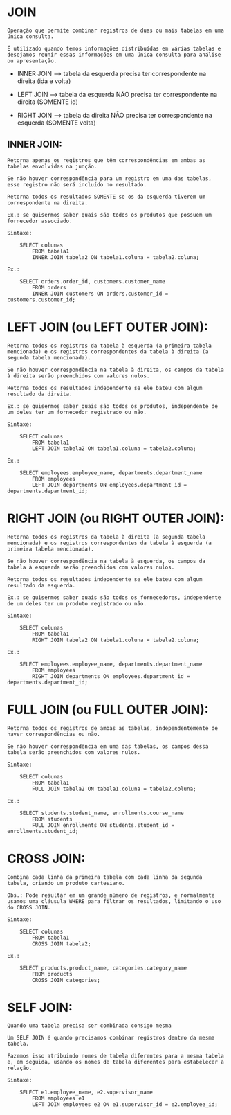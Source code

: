 # JOIN

    Operação que permite combinar registros de duas ou mais tabelas em uma única consulta.

    É utilizado quando temos informações distribuídas em várias tabelas e desejamos reunir essas informações em uma única consulta para análise ou apresentação.


* INNER JOIN --> tabela da esquerda precisa ter correspondente na direita (ida e volta)

* LEFT JOIN --> tabela da esquerda NÃO precisa ter correspondente na direita (SOMENTE id)

* RIGHT JOIN --> tabela da direita NÃO precisa ter correspondente na esquerda (SOMENTE volta)

## INNER JOIN:

    Retorna apenas os registros que têm correspondências em ambas as tabelas envolvidas na junção.
    
    Se não houver correspondência para um registro em uma das tabelas, esse registro não será incluído no resultado.

    Retorna todos os resultados SOMENTE se os da esquerda tiverem um correspondente na direita.

    Ex.: se quisermos saber quais são todos os produtos que possuem um fornecedor associado.
    
    Sintaxe:

        SELECT colunas
            FROM tabela1
            INNER JOIN tabela2 ON tabela1.coluna = tabela2.coluna;
    
    Ex.:

        SELECT orders.order_id, customers.customer_name
            FROM orders
            INNER JOIN customers ON orders.customer_id = customers.customer_id;

# LEFT JOIN (ou LEFT OUTER JOIN):

    Retorna todos os registros da tabela à esquerda (a primeira tabela mencionada) e os registros correspondentes da tabela à direita (a segunda tabela mencionada).
    
    Se não houver correspondência na tabela à direita, os campos da tabela à direita serão preenchidos com valores nulos.

    Retorna todos os resultados independente se ele bateu com algum resultado da direita.

    Ex.: se quisermos saber quais são todos os produtos, independente de um deles ter um fornecedor registrado ou não.
    
    Sintaxe:

        SELECT colunas
            FROM tabela1
            LEFT JOIN tabela2 ON tabela1.coluna = tabela2.coluna;
    
    Ex.:

        SELECT employees.employee_name, departments.department_name
            FROM employees
            LEFT JOIN departments ON employees.department_id = departments.department_id;

# RIGHT JOIN (ou RIGHT OUTER JOIN):

    Retorna todos os registros da tabela à direita (a segunda tabela mencionada) e os registros correspondentes da tabela à esquerda (a primeira tabela mencionada).
    
    Se não houver correspondência na tabela à esquerda, os campos da tabela à esquerda serão preenchidos com valores nulos.

    Retorna todos os resultados independente se ele bateu com algum resultado da esquerda.

    Ex.: se quisermos saber quais são todos os fornecedores, independente de um deles ter um produto registrado ou não.
    
    Sintaxe:

        SELECT colunas
            FROM tabela1
            RIGHT JOIN tabela2 ON tabela1.coluna = tabela2.coluna;
    
    Ex.:

        SELECT employees.employee_name, departments.department_name
            FROM employees
            RIGHT JOIN departments ON employees.department_id = departments.department_id;


# FULL JOIN (ou FULL OUTER JOIN):

    Retorna todos os registros de ambas as tabelas, independentemente de haver correspondências ou não.
     
    Se não houver correspondência em uma das tabelas, os campos dessa tabela serão preenchidos com valores nulos.

    Sintaxe:

        SELECT colunas
            FROM tabela1
            FULL JOIN tabela2 ON tabela1.coluna = tabela2.coluna;

    Ex.:

        SELECT students.student_name, enrollments.course_name
            FROM students
            FULL JOIN enrollments ON students.student_id = enrollments.student_id;


# CROSS JOIN:

    Combina cada linha da primeira tabela com cada linha da segunda tabela, criando um produto cartesiano.
    
    Obs.: Pode resultar em um grande número de registros, e normalmente usamos uma cláusula WHERE para filtrar os resultados, limitando o uso do CROSS JOIN.

    Sintaxe:

        SELECT colunas
            FROM tabela1
            CROSS JOIN tabela2;

    Ex.:

        SELECT products.product_name, categories.category_name
            FROM products
            CROSS JOIN categories;


# SELF JOIN:

    Quando uma tabela precisa ser combinada consigo mesma

    Um SELF JOIN é quando precisamos combinar registros dentro da mesma tabela.
    
    Fazemos isso atribuindo nomes de tabela diferentes para a mesma tabela e, em seguida, usando os nomes de tabela diferentes para estabelecer a relação.

    Sintaxe:

        SELECT e1.employee_name, e2.supervisor_name
            FROM employees e1
            LEFT JOIN employees e2 ON e1.supervisor_id = e2.employee_id;

